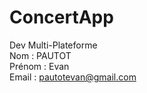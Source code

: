 # ConcertApp
Dev Multi-Plateforme<br>
Nom : PAUTOT<br>
Prénom : Evan<br>
Email : pautotevan@gmail.com<br>
